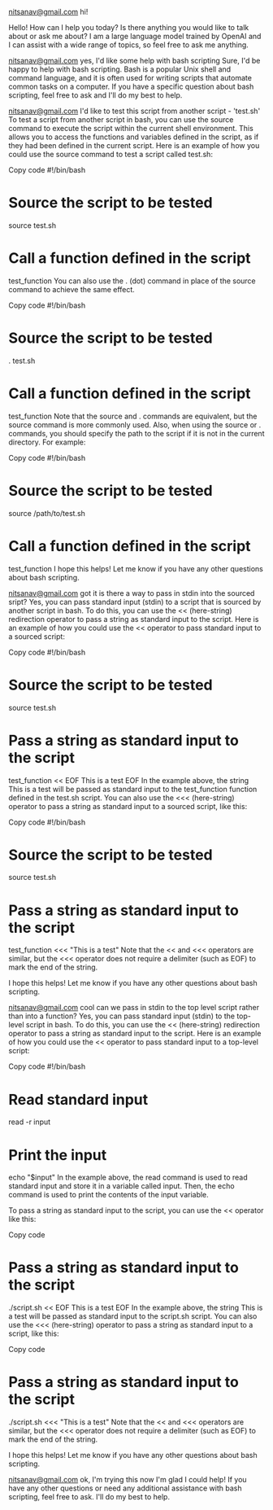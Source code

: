 nitsanav@gmail.com
hi!

Hello! How can I help you today? Is there anything you would like to talk about or ask me about? I am a large language model trained by OpenAI and I can assist with a wide range of topics, so feel free to ask me anything.

nitsanav@gmail.com
yes, I'd like some help with bash scripting
Sure, I'd be happy to help with bash scripting. Bash is a popular Unix shell and command language, and it is often used for writing scripts that automate common tasks on a computer. If you have a specific question about bash scripting, feel free to ask and I'll do my best to help.

nitsanav@gmail.com
I'd like to test this script from another script - 'test.sh'
To test a script from another script in bash, you can use the source command to execute the script within the current shell environment. This allows you to access the functions and variables defined in the script, as if they had been defined in the current script. Here is an example of how you could use the source command to test a script called test.sh:

Copy code
#!/bin/bash

# Source the script to be tested

source test.sh

# Call a function defined in the script

test_function
You can also use the . (dot) command in place of the source command to achieve the same effect.

Copy code
#!/bin/bash

# Source the script to be tested

. test.sh

# Call a function defined in the script

test_function
Note that the source and . commands are equivalent, but the source command is more commonly used. Also, when using the source or . commands, you should specify the path to the script if it is not in the current directory. For example:

Copy code
#!/bin/bash

# Source the script to be tested

source /path/to/test.sh

# Call a function defined in the script

test_function
I hope this helps! Let me know if you have any other questions about bash scripting.

nitsanav@gmail.com
got it
is there a way to pass in stdin into the sourced sript?
Yes, you can pass standard input (stdin) to a script that is sourced by another script in bash. To do this, you can use the << (here-string) redirection operator to pass a string as standard input to the script. Here is an example of how you could use the << operator to pass standard input to a sourced script:

Copy code
#!/bin/bash

# Source the script to be tested

source test.sh

# Pass a string as standard input to the script

test_function << EOF
This is a test
EOF
In the example above, the string This is a test will be passed as standard input to the test_function function defined in the test.sh script. You can also use the <<< (here-string) operator to pass a string as standard input to a sourced script, like this:

Copy code
#!/bin/bash

# Source the script to be tested

source test.sh

# Pass a string as standard input to the script

test_function <<< "This is a test"
Note that the << and <<< operators are similar, but the <<< operator does not require a delimiter (such as EOF) to mark the end of the string.

I hope this helps! Let me know if you have any other questions about bash scripting.

nitsanav@gmail.com
cool
can we pass in stdin to the top level script rather than into a function?
Yes, you can pass standard input (stdin) to the top-level script in bash. To do this, you can use the << (here-string) redirection operator to pass a string as standard input to the script. Here is an example of how you could use the << operator to pass standard input to a top-level script:

Copy code
#!/bin/bash

# Read standard input

read -r input

# Print the input

echo "$input"
In the example above, the read command is used to read standard input and store it in a variable called input. Then, the echo command is used to print the contents of the input variable.

To pass a string as standard input to the script, you can use the << operator like this:

Copy code

# Pass a string as standard input to the script

./script.sh << EOF
This is a test
EOF
In the example above, the string This is a test will be passed as standard input to the script.sh script. You can also use the <<< (here-string) operator to pass a string as standard input to a script, like this:

Copy code

# Pass a string as standard input to the script

./script.sh <<< "This is a test"
Note that the << and <<< operators are similar, but the <<< operator does not require a delimiter (such as EOF) to mark the end of the string.

I hope this helps! Let me know if you have any other questions about bash scripting.

nitsanav@gmail.com
ok, I'm trying this now
I'm glad I could help! If you have any other questions or need any additional assistance with bash scripting, feel free to ask. I'll do my best to help.
